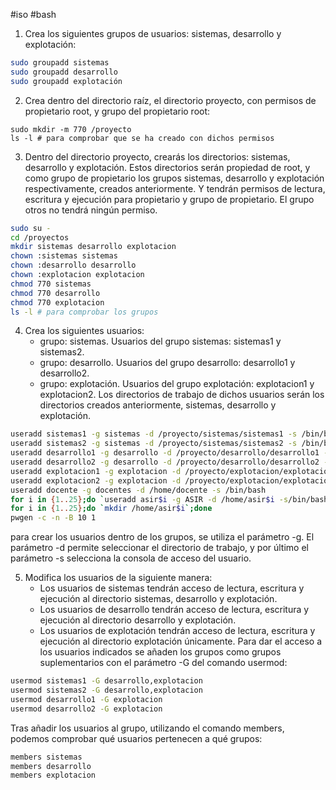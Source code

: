#iso #bash

1. Crea los siguientes grupos de usuarios: sistemas, desarrollo y explotación:
```bash
sudo groupadd sistemas
sudo groupadd desarrollo
sudo groupadd explotación
```
2. Crea dentro del directorio raíz, el directorio proyecto,  con permisos de propietario root, y grupo del propietario root:
```shell
sudo mkdir -m 770 /proyecto
ls -l # para comprobar que se ha creado con dichos permisos
```
3. Dentro del directorio proyecto, crearás los directorios: sistemas, desarrollo y explotación. Estos directorios serán propiedad de root, y como grupo de propietario los grupos sistemas, desarrollo y explotación respectivamente, creados anteriormente. Y tendrán permisos de lectura, escritura y ejecución para propietario y grupo de propietario. El grupo otros no tendrá ningún permiso.
```bash
sudo su -
cd /proyectos
mkdir sistemas desarrollo explotacion
chown :sistemas sistemas
chown :desarrollo desarrollo
chown :explotacion explotacion
chmod 770 sistemas
chmod 770 desarrollo
chmod 770 explotacion
ls -l # para comprobar los grupos
```
4. Crea los siguientes usuarios:
    * grupo: sistemas. Usuarios del grupo sistemas: sistemas1 y sistemas2.
    * grupo: desarrollo. Usuarios del grupo desarrollo: desarrollo1 y desarrollo2.
    * grupo: explotación. Usuarios del grupo explotación: explotacion1 y explotacion2.
Los directorios de trabajo de dichos usuarios serán los directorios creados anteriormente, sistemas, desarrollo y explotación.
```bash
useradd sistemas1 -g sistemas -d /proyecto/sistemas/sistemas1 -s /bin/bash
useradd sistemas2 -g sistemas -d /proyecto/sistemas/sistemas2 -s /bin/bash
useradd desarrollo1 -g desarrollo -d /proyecto/desarrollo/desarrollo1 -s /bin/bash
useradd desarrollo2 -g desarrollo -d /proyecto/desarrollo/desarrollo2 -s /bin/bash
useradd explotacion1 -g explotacion -d /proyecto/explotacion/explotacion1 -s /bin/bash
useradd explotacion2 -g explotacion -d /proyecto/explotacion/explotacion2 -s /bin/bash
useradd docente -g docentes -d /home/docente -s /bin/bash
for i in {1..25};do `useradd asir$i -g ASIR -d /home/asir$i -s/bin/bash`;done
for i in {1..25};do `mkdir /home/asir$i`;done
pwgen -c -n -B 10 1
```
para crear los usuarios dentro de los grupos, se utiliza el parámetro -g. El parámetro -d permite seleccionar el directorio de trabajo, y por último el parámetro -s selecciona la consola de acceso del usuario.

5. Modifica los usuarios de la siguiente manera:
    * Los usuarios de sistemas tendrán acceso de lectura, escritura y ejecución al directorio sistemas, desarrollo y explotación.
    * Los usuarios de desarrollo tendrán acceso de lectura, escritura y ejecución al directorio desarrollo y explotación.
    * Los usuarios de explotación tendrán acceso de lectura, escritura y ejecución al directorio explotación únicamente.
Para dar el acceso a los usuarios indicados se añaden los grupos como grupos suplementarios con el parámetro -G del comando usermod:
```bash
usermod sistemas1 -G desarrollo,explotacion
usermod sistemas2 -G desarrollo,explotacion
usermod desarrollo1 -G explotacion
usermod desarrollo2 -G explotacion
```
Tras añadir los usuarios al grupo, utilizando el comando members, podemos comprobar qué usuarios pertenecen a qué grupos:
```bash
members sistemas
members desarrollo
members explotacion
```